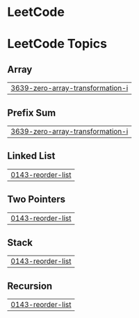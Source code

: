 # LeetCode
<!---LeetCode Topics Start-->
# LeetCode Topics
## Array
|  |
| ------- |
| [3639-zero-array-transformation-i](https://github.com/BharatSingh-Rathore/LeetCode/tree/master/3639-zero-array-transformation-i) |
## Prefix Sum
|  |
| ------- |
| [3639-zero-array-transformation-i](https://github.com/BharatSingh-Rathore/LeetCode/tree/master/3639-zero-array-transformation-i) |
## Linked List
|  |
| ------- |
| [0143-reorder-list](https://github.com/BharatSingh-Rathore/LeetCode/tree/master/0143-reorder-list) |
## Two Pointers
|  |
| ------- |
| [0143-reorder-list](https://github.com/BharatSingh-Rathore/LeetCode/tree/master/0143-reorder-list) |
## Stack
|  |
| ------- |
| [0143-reorder-list](https://github.com/BharatSingh-Rathore/LeetCode/tree/master/0143-reorder-list) |
## Recursion
|  |
| ------- |
| [0143-reorder-list](https://github.com/BharatSingh-Rathore/LeetCode/tree/master/0143-reorder-list) |
<!---LeetCode Topics End-->